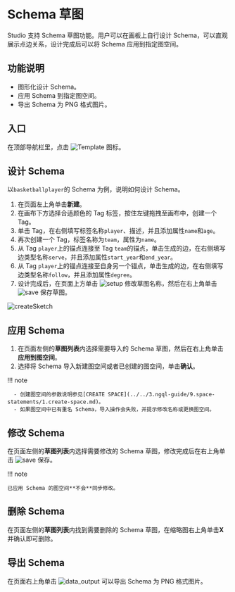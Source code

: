 # Schema 草图

Studio 支持 Schema 草图功能。用户可以在画板上自行设计 Schema，可以直观展示点边关系，设计完成后可以将 Schema 应用到指定图空间。

## 功能说明

- 图形化设计 Schema。
- 应用 Schema 到指定图空间。
- 导出 Schema 为 PNG 格式图片。

## 入口

在顶部导航栏里，点击 ![Template](https://docs-cdn.nebula-graph.com.cn/figures/sketch_cion_221018.png) 图标。

## 设计 Schema

以`basketballplayer`的 Schema 为例，说明如何设计 Schema。

1. 在页面左上角单击**新建**。
2. 在画布下方选择合适颜色的 Tag 标签，按住左键拖拽至画布中，创建一个 Tag。
3. 单击 Tag，在右侧填写标签名称`player`、描述，并且添加属性`name`和`age`。
4. 再次创建一个 Tag，标签名称为`team`，属性为`name`。
5. 从 Tag `player`上的锚点连接至 Tag `team`的锚点，单击生成的边，在右侧填写边类型名称`serve`，并且添加属性`start_year`和`end_year`。
6. 从 Tag `player`上的锚点连接至自身另一个锚点，单击生成的边，在右侧填写边类型名称`follow`，并且添加属性`degree`。
7. 设计完成后，在页面上方单击 ![setup](https://docs-cdn.nebula-graph.com.cn/figures/setup-220916.png) 修改草图名称，然后在右上角单击 ![save](https://docs-cdn.nebula-graph.com.cn/figures/workflow-saveAs-220623.png) 保存草图。

![createSketch](https://docs-cdn.nebula-graph.com.cn/figures/createSketch_221018_cn.png)

## 应用 Schema

1. 在页面左侧的**草图列表**内选择需要导入的 Schema 草图，然后在右上角单击**应用到图空间**。
2. 选择将 Schema 导入新建图空间或者已创建的图空间，单击**确认**。

  !!! note

      - 创建图空间的参数说明参见[CREATE SPACE](../../3.ngql-guide/9.space-statements/1.create-space.md)。
      - 如果图空间中已有重名 Schema，导入操作会失败，并提示修改名称或更换图空间。

## 修改 Schema

在页面左侧的**草图列表**内选择需要修改的 Schema 草图，修改完成后在右上角单击 ![save](https://docs-cdn.nebula-graph.com.cn/figures/workflow-saveAs-220623.png) 保存。

!!! note

    已应用 Schema 的图空间**不会**同步修改。

## 删除 Schema

在页面左侧的**草图列表**内找到需要删除的 Schema 草图，在缩略图右上角单击**X**并确认即可删除。

## 导出 Schema

在页面右上角单击 ![data_output](https://docs-cdn.nebula-graph.com.cn/figures/explorer-btn-output.png) 可以导出 Schema 为 PNG 格式图片。
